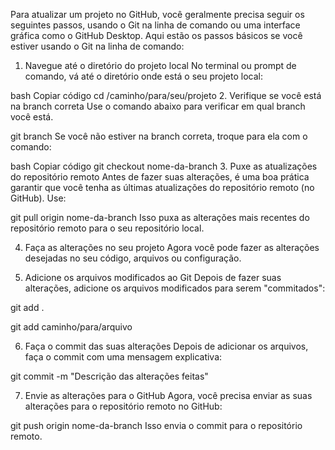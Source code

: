 Para atualizar um projeto no GitHub, você geralmente precisa seguir os seguintes passos, usando o Git na linha de comando ou uma interface gráfica como o GitHub Desktop. Aqui estão os passos básicos se você estiver usando o Git na linha de comando:

1. Navegue até o diretório do projeto local
No terminal ou prompt de comando, vá até o diretório onde está o seu projeto local:

bash
Copiar código
cd /caminho/para/seu/projeto
2. Verifique se você está na branch correta
Use o comando abaixo para verificar em qual branch você está.

git branch
Se você não estiver na branch correta, troque para ela com o comando:

bash
Copiar código
git checkout nome-da-branch
3. Puxe as atualizações do repositório remoto
Antes de fazer suas alterações, é uma boa prática garantir que você tenha as últimas atualizações do repositório remoto (no GitHub). Use:

git pull origin nome-da-branch
Isso puxa as alterações mais recentes do repositório remoto para o seu repositório local.

4. Faça as alterações no seu projeto
Agora você pode fazer as alterações desejadas no seu código, arquivos ou configuração.

5. Adicione os arquivos modificados ao Git
Depois de fazer suas alterações, adicione os arquivos modificados para serem "commitados":

git add .

git add caminho/para/arquivo

6. Faça o commit das suas alterações
Depois de adicionar os arquivos, faça o commit com uma mensagem explicativa:


git commit -m "Descrição das alterações feitas"

7. Envie as alterações para o GitHub
Agora, você precisa enviar as suas alterações para o repositório remoto no GitHub:

git push origin nome-da-branch
Isso envia o commit para o repositório remoto.




